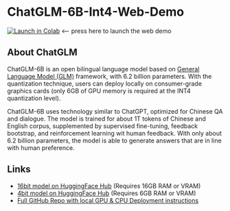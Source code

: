 # ChatGLM-6B-Int4-Web-Demo
[![Launch in Colab](https://colab.research.google.com/assets/colab-badge.svg)](https://colab.research.google.com/github/MarkSchmidty/ChatGLM-6B-Int4-Web-Demo/blob/master/colab_button.md) <-- press here to launch the web demo

## About ChatGLM

ChatGLM-6B is an open bilingual language model based on [General Language Model (GLM)](https://github.com/THUDM/GLM) framework, with 6.2 billion parameters. With the quantization technique, users can deploy locally on consumer-grade graphics cards (only 6GB of GPU memory is required at the INT4 quantization level).

ChatGLM-6B uses technology similar to ChatGPT, optimized for Chinese QA and dialogue. The model is trained for about 1T tokens of Chinese and English corpus, supplemented by supervised fine-tuning, feedback bootstrap, and reinforcement learning wit human feedback. With only about 6.2 billion parameters, the model is able to generate answers that are in line with human preference.

## Links
- [16bit model on HuggingFace Hub](https://huggingface.co/THUDM/chatglm-6b/tree/main) (Requires 16GB RAM or VRAM)
- [4bit model on HuggingFace Hub](https://huggingface.co/THUDM/chatglm-6b-int4/tree/main) (Requires 6GB RAM or VRAM)
- [Full GitHub Repo with local GPU & CPU Deployment instructions](https://github.com/THUDM/ChatGLM-6B/blob/main/README_en.md#update)
